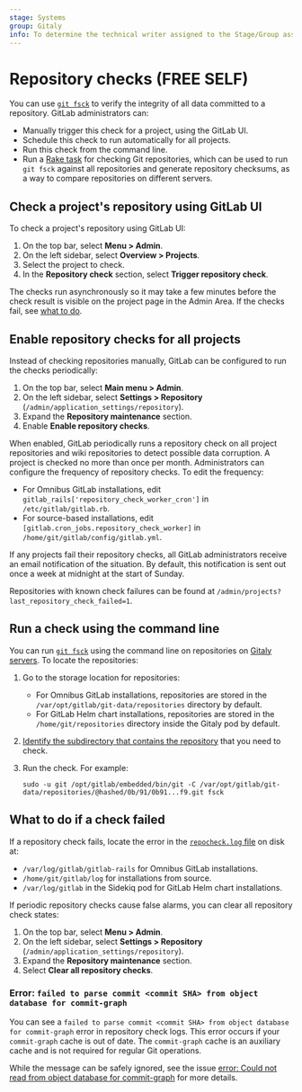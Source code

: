 ```yaml
---
stage: Systems
group: Gitaly
info: To determine the technical writer assigned to the Stage/Group associated with this page, see https://about.gitlab.com/handbook/engineering/ux/technical-writing/#assignments
---
```


# Repository checks **(FREE SELF)**

You can use [`git fsck`](https://git-scm.com/docs/git-fsck) to verify the integrity of all data
committed to a repository. GitLab administrators can:

- Manually trigger this check for a project, using the GitLab UI.
- Schedule this check to run automatically for all projects.
- Run this check from the command line.
- Run a [Rake task](raketasks/check.md#repository-integrity) for checking Git repositories, which can be used to run
  `git fsck` against all repositories and generate repository checksums, as a way to compare repositories on different
  servers.

## Check a project's repository using GitLab UI

To check a project's repository using GitLab UI:

1. On the top bar, select **Menu > Admin**.
1. On the left sidebar, select **Overview > Projects**.
1. Select the project to check.
1. In the **Repository check** section, select **Trigger repository check**.

The checks run asynchronously so it may take a few minutes before the check result is visible on the
project page in the Admin Area. If the checks fail, see [what to do](#what-to-do-if-a-check-failed).

## Enable repository checks for all projects

Instead of checking repositories manually, GitLab can be configured to run the checks periodically:

1. On the top bar, select **Main menu > Admin**.
1. On the left sidebar, select **Settings > Repository** (`/admin/application_settings/repository`).
1. Expand the **Repository maintenance** section.
1. Enable **Enable repository checks**.

When enabled, GitLab periodically runs a repository check on all project repositories and wiki
repositories to detect possible data corruption. A project is checked no more than once per month.
Administrators can configure the frequency of repository checks. To edit the frequency:

- For Omnibus GitLab installations, edit `gitlab_rails['repository_check_worker_cron']` in
  `/etc/gitlab/gitlab.rb`.
- For source-based installations, edit `[gitlab.cron_jobs.repository_check_worker]` in
  `/home/git/gitlab/config/gitlab.yml`.

If any projects fail their repository checks, all GitLab administrators receive an email
notification of the situation. By default, this notification is sent out once a week at midnight at
the start of Sunday.

Repositories with known check failures can be found at
`/admin/projects?last_repository_check_failed=1`.

## Run a check using the command line

You can run [`git fsck`](https://git-scm.com/docs/git-fsck) using the command line on repositories on
[Gitaly servers](gitaly/index.md). To locate the repositories:

1. Go to the storage location for repositories:
   - For Omnibus GitLab installations, repositories are stored in the `/var/opt/gitlab/git-data/repositories` directory
     by default.
   - For GitLab Helm chart installations, repositories are stored in the `/home/git/repositories` directory inside the
     Gitaly pod by default.
1. [Identify the subdirectory that contains the repository](repository_storage_types.md#from-project-name-to-hashed-path)
   that you need to check.
1. Run the check. For example:

   ```shell
   sudo -u git /opt/gitlab/embedded/bin/git -C /var/opt/gitlab/git-data/repositories/@hashed/0b/91/0b91...f9.git fsck
   ```

## What to do if a check failed

If a repository check fails, locate the error in the [`repocheck.log` file](logs/index.md#repochecklog) on disk at:

- `/var/log/gitlab/gitlab-rails` for Omnibus GitLab installations.
- `/home/git/gitlab/log` for installations from source.
- `/var/log/gitlab` in the Sidekiq pod for GitLab Helm chart installations.

If periodic repository checks cause false alarms, you can clear all repository check states:

1. On the top bar, select **Menu > Admin**.
1. On the left sidebar, select **Settings > Repository** (`/admin/application_settings/repository`).
1. Expand the **Repository maintenance** section.
1. Select **Clear all repository checks**.

### Error: `failed to parse commit <commit SHA> from object database for commit-graph`

You can see a `failed to parse commit <commit SHA> from object database for commit-graph` error in repository check logs. This error occurs if your `commit-graph` cache is out
of date. The `commit-graph` cache is an auxiliary cache and is not required for regular Git operations.

While the message can be safely ignored, see the issue [error: Could not read from object database for commit-graph](https://gitlab.com/gitlab-org/gitaly/-/issues/2359)
for more details.

